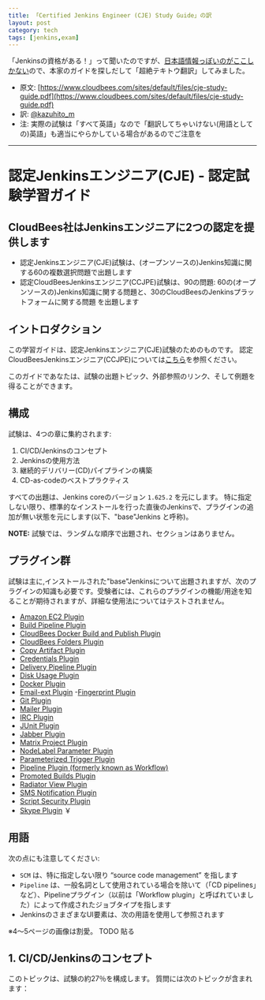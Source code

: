 ```yaml
---
title: 「Certified Jenkins Engineer (CJE) Study Guide」の訳
layout: post
category: tech
tags: [jenkins,exam]
---
```


「Jenkinsの資格がある！」って聞いたのですが、[日本語情報っぽいのがここしかない](http://www.slideshare.net/hirokotamagawa/9jenkins-pipeline#6)ので、本家のガイドを探しだして「超絶テキトウ翻訳」してみました。

- 原文: [https://www.cloudbees.com/sites/default/files/cje-study-guide.pdf](https://www.cloudbees.com/sites/default/files/cje-study-guide.pdf)
- 訳: [@kazuhito_m](https://twitter.com/kazuhito_m)
- 注: 実際の試験は「すべて英語」なので「翻訳してちゃいけない(用語としての)英語」も適当にやらかしている場合があるのでご注意を

---

認定Jenkinsエンジニア(CJE) - 認定試験学習ガイド
========================================

## CloudBees社はJenkinsエンジニアに2つの認定を提供します

- 認定Jenkinsエンジニア(CJE)試験は、(オープンソースの)Jenkins知識に関する60の複数選択問題で出題します
- 認定CloudBeesJenkinsエンジニア(CCJPE)試験は、90の問題: 60の(オープンソースの)Jenkins知識に関する問題と、30のCloudBeesのJenkinsプラットフォームに関する問題 を出題します

## イントロダクション

この学習ガイドは、認定Jenkinsエンジニア(CJE)試験のためのものです。
認定CloudBeesJenkinsエンジニア(CCJPE)については[こちら](https://www.cloudbees.com/jenkins/jenkins-certification)を参照ください。

このガイドであなたは、試験の出題トピック、外部参照のリンク、そして例題を得ることができます。

## 構成

試験は、4つの章に集約されます:

1. CI/CD/Jenkinsのコンセプト
0. Jenkinsの使用方法
0. 継続的デリバリー(CD)パイプラインの構築
0. CD-as-codeのベストプラクティス

すべての出題は、Jenkins coreのバージョン `1.625.2` を元にします。
特に指定しない限り、標準的なインストールを行った直後のJenkinsで、プラグインの追加が無い状態を元にします(以下、"base"Jenkins と呼称)。

__NOTE:__ 試験では、ランダムな順序で出題され、セクションはありません。

## プラグイン群

試験は主に,インストールされた"base"Jenkinsについて出題されますが、次のプラグインの知識も必要です。受験者には、これらのプラグインの機能/用途を知ることが期待されますが、詳細な使用法についてはテストされません。


- [Amazon EC2 Plugin](https://wiki.jenkins-ci.org/display/JENKINS/Amazon+EC2+Plugin)
- [Build Pipeline Plugin](https://wiki.jenkins-ci.org/display/JENKINS/Build+Pipeline+Plugin)
- [CloudBees Docker Build and Publish Plugin](https://wiki.jenkins-ci.org/display/JENKINS/CloudBees+Docker+Build+and+Publish+plugin)
- [CloudBees Folders Plugin](https://wiki.jenkins-ci.org/display/JENKINS/CloudBees+Folders+Plugin)
- [Copy Artifact Plugin](https://wiki.jenkins-ci.org/display/JENKINS/Copy+Artifact+Plugin)
- [Credentials Plugin](https://wiki.jenkins-ci.org/display/JENKINS/Credentials+Plugin)
- [Delivery Pipeline Plugin](https://wiki.jenkins-ci.org/display/JENKINS/Delivery+Pipeline+Plugin)
- [Disk Usage Plugin](https://wiki.jenkins-ci.org/display/JENKINS/Disk+Usage+Plugin)
- [Docker Plugin](https://wiki.jenkins-ci.org/display/JENKINS/Docker+Plugin)
- [Email-ext Plugin](https://wiki.jenkins-ci.org/display/JENKINS/Email-ext+Plugin)
-[Fingerprint Plugin](https://wiki.jenkins-ci.org/display/JENKINS/Fingerprint+Plugin)
- [Git Plugin](https://wiki.jenkins-ci.org/display/JENKINS/Git+Plugin)
- [Mailer Plugin](https://wiki.jenkins-ci.org/display/JENKINS/Mailer)
- [IRC Plugin](https://wiki.jenkins-ci.org/display/JENKINS/IRC+Plugin)
- [JUnit Plugin](https://wiki.jenkins-ci.org/display/JENKINS/JUnit+Plugin)
- [Jabber Plugin](https://wiki.jenkins-ci.org/display/JENKINS/Matrix+Project+Plugin)
- [Matrix Project Plugin](https://wiki.jenkins-ci.org/display/JENKINS/Matrix+Project+Plugin)
- [NodeLabel Parameter Plugin](https://wiki.jenkins-ci.org/display/JENKINS/NodeLabel+Parameter+Plugin)
- [Parameterized Trigger Plugin](https://wiki.jenkins-ci.org/display/JENKINS/Parameterized+Trigger+Plugin)
- [Pipeline Plugin (formerly known as Workflow)](https://wiki.jenkins-ci.org/display/JENKINS/Workflow+Plugin)
- [Promoted Builds Plugin](https://wiki.jenkins-ci.org/display/JENKINS/Promoted+Builds+Plugin)
- [Radiator View Plugin](https://wiki.jenkins-ci.org/display/JENKINS/SMS+Notification)
- [SMS Notification Plugin](https://wiki.jenkins-ci.org/display/JENKINS/SMS+Notification)
- [Script Security Plugin](https://wiki.jenkins-ci.org/display/JENKINS/Script+Security+Plugin)
- [Skype Plugin](https://wiki.jenkins-ci.org/display/JENKINS/Skype+Plugin)
￥
## 用語

次の点にも注意してください:

- `SCM` は、特に指定しない限り “source code management” を指します
- `Pipeline` は、一般名詞として使用されている場合を除いて（「CD pipelines」など）、Pipelineプラグイン（以前は「Workflow plugin」と呼ばれていました）によって作成されたジョブタイプを指します
- JenkinsのさまざまなUI要素は、次の用語を使用して参照されます

※4〜5ページの画像は割愛。 TODO 貼る

## 1. CI/CD/Jenkinsのコンセプト

このトピックは、試験の約27％を構成します。
質問には次のトピックが含まれます：
